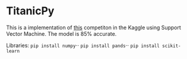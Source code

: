 # TitanicPy

This is a implementation of [this](https://www.kaggle.com/c/titanic) competiton in the Kaggle using Support Vector Machine.
The model is 85% accurate.

Libraries:
`pip install numpy`⋅⋅
`pip install pands`⋅⋅
`pip install scikit-learn`
